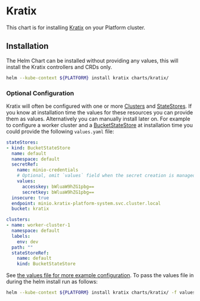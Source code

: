 # Kratix
This chart is for installing [Kratix](https://kratix.io/) on your Platform cluster.

## Installation
The Helm Chart can be installed without providing any values, this will install
the Kratix controllers and CRDs only.
```bash
helm --kube-context ${PLATFORM} install kratix charts/kratix/
```

### Optional Configuration
Kratix will often be configured with one or more [Clusters](https://kratix.io/docs/main/reference/clusters/intro)
and [StateStores](https://kratix.io/docs/main/reference/statestore/intro). If you
know at installation time the values for these resources you can provide
them as values. Alternatively you can manually install later on. For example to
configure a worker cluster and a [BucketStateStore](https://kratix.io/docs/main/reference/statestore/bucketstatestore)
at installation time you could provide the following `values.yaml` file:

```yaml
stateStores:
- kind: BucketStateStore
  name: default
  namespace: default
  secretRef:
    name: minio-credentials
    # Optional, omit `values` field when the secret creation is managed externally
    values:
      accesskey: bWluaW9hZG1pbg==
      secretkey: bWluaW9hZG1pbg==
  insecure: true
  endpoint: minio.kratix-platform-system.svc.cluster.local
  bucket: kratix

clusters:
- name: worker-cluster-1
  namespace: default
  labels:
    env: dev
  path: ""
  stateStoreRef:
    name: default
    kind: BucketStateStore
```

See [the values file for more example configuration](./values.yaml). To pass the values file
in during the helm install run as follows:

```bash
helm --kube-context ${PLATFORM} install kratix charts/kratix/ -f values.yaml
```
